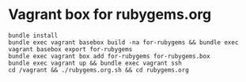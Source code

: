 # Vagrant box for rubygems.org

    bundle install
    bundle exec vagrant basebox build -na for-rubygems && bundle exec vagrant basebox export for-rubygems
    bundle exec vagrant box add for-rubygems for-rubygems.box
    bundle exec vagrant up && bundle exec vagrant ssh
    cd /vagrant && ./rubygems.org.sh && cd rubygems.org

